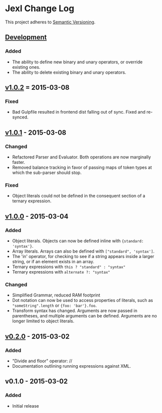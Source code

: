 # Jexl Change Log
This project adheres to [Semantic Versioning](http://semver.org/).

## [Development]
### Added
- The ability to define new binary and unary operators, or override existing
ones.
- The ability to delete existing binary and unary operators.

## [v1.0.2] = 2015-03-08
### Fixed
- Bad Gulpfile resulted in frontend dist falling out of sync. Fixed and
re-synced.

## [v1.0.1] - 2015-03-08
### Changed
- Refactored Parser and Evaluator. Both operations are now marginally faster.
- Removed balance tracking in favor of passing maps of token types at which
the sub-parser should stop.

### Fixed
- Object literals could not be defined in the consequent section of a ternary
expression.

## [v1.0.0] - 2015-03-04
### Added
- Object literals. Objects can now be defined inline with
`{standard: 'syntax'}`.
- Array literals. Arrays can also be defined with `["standard", 'syntax']`.
- The 'in' operator, for checking to see if a string appears inside a larger
string, or if an element exists in an array.
- Ternary expressions with `this ? "standard" : "syntax"`
- Ternary expressions with `alternate ?: "syntax"`

### Changed
- Simplified Grammar, reduced RAM footprint
- Dot notation can now be used to access properties of literals, such as
`"someString".length` or `{foo: 'bar'}.foo`.
- Transform syntax has changed. Arguments are now passed in parentheses, and
multiple arguments can be defined. Arguments are no longer limited to object
literals.

## [v0.2.0] - 2015-03-02
### Added
- "Divide and floor" operator: //
- Documentation outlining running expressions against XML.

## v0.1.0 - 2015-03-02
### Added
- Initial release

[Development]: https://github.com/TechnologyAdvice/Jexl/compare/1.0.2...HEAD
[v1.0.2]: https://github.com/TechnologyAdvice/Jexl/compare/1.0.1...1.0.2
[v1.0.1]: https://github.com/TechnologyAdvice/Jexl/compare/1.0.0...1.0.1
[v1.0.0]: https://github.com/TechnologyAdvice/Jexl/compare/0.2.0...1.0.0
[v0.2.0]: https://github.com/TechnologyAdvice/Jexl/compare/0.1.0...0.2.0
